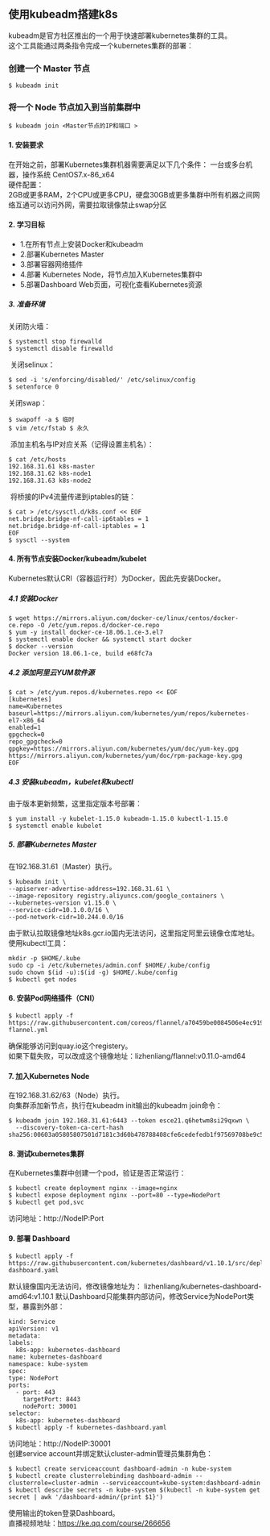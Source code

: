 ## 使用kubeadm搭建k8s


kubeadm是官方社区推出的一个用于快速部署kubernetes集群的工具。  
这个工具能通过两条指令完成一个kubernetes集群的部署：  
### 创建一个 Master 节点
````
$ kubeadm init
````

### 将一个 Node 节点加入到当前集群中
````
$ kubeadm join <Master节点的IP和端口 >
````
#### 1. 安装要求
在开始之前，部署Kubernetes集群机器需要满足以下几个条件： 
一台或多台机器，操作系统 CentOS7.x-86_x64    
硬件配置：  
2GB或更多RAM，2个CPU或更多CPU，硬盘30GB或更多集群中所有机器之间网络互通可以访问外网，需要拉取镜像禁止swap分区
#### 2. 学习目标
- 1.在所有节点上安装Docker和kubeadm
- 2.部署Kubernetes Master
- 3.部署容器网络插件
- 4.部署 Kubernetes Node，将节点加入Kubernetes集群中
- 5.部署Dashboard Web页面，可视化查看Kubernetes资源
##### 3. 准备环境
关闭防火墙：
````
$ systemctl stop firewalld
$ systemctl disable firewalld
````
​
关闭selinux：
````
$ sed -i 's/enforcing/disabled/' /etc/selinux/config 
$ setenforce 0
````
关闭swap：
````
$ swapoff -a $ 临时
$ vim /etc/fstab $ 永久
````
​
添加主机名与IP对应关系（记得设置主机名）：
````
$ cat /etc/hosts
192.168.31.61 k8s-master
192.168.31.62 k8s-node1
192.168.31.63 k8s-node2
````
​
将桥接的IPv4流量传递到iptables的链：
````
$ cat > /etc/sysctl.d/k8s.conf << EOF
net.bridge.bridge-nf-call-ip6tables = 1
net.bridge.bridge-nf-call-iptables = 1
EOF
$ sysctl --system
````
#### 4. 所有节点安装Docker/kubeadm/kubelet
Kubernetes默认CRI（容器运行时）为Docker，因此先安装Docker。
##### 4.1 安装Docker
````
$ wget https://mirrors.aliyun.com/docker-ce/linux/centos/docker-ce.repo -O /etc/yum.repos.d/docker-ce.repo
$ yum -y install docker-ce-18.06.1.ce-3.el7
$ systemctl enable docker && systemctl start docker
$ docker --version
Docker version 18.06.1-ce, build e68fc7a
````
##### 4.2 添加阿里云YUM软件源
````
$ cat > /etc/yum.repos.d/kubernetes.repo << EOF
[kubernetes]
name=Kubernetes
baseurl=https://mirrors.aliyun.com/kubernetes/yum/repos/kubernetes-el7-x86_64
enabled=1
gpgcheck=0
repo_gpgcheck=0
gpgkey=https://mirrors.aliyun.com/kubernetes/yum/doc/yum-key.gpg https://mirrors.aliyun.com/kubernetes/yum/doc/rpm-package-key.gpg
EOF
````
##### 4.3 安装kubeadm，kubelet和kubectl  
由于版本更新频繁，这里指定版本号部署：
````
$ yum install -y kubelet-1.15.0 kubeadm-1.15.0 kubectl-1.15.0
$ systemctl enable kubelet
````
##### 5. 部署Kubernetes Master
在192.168.31.61（Master）执行。
````
$ kubeadm init \
--apiserver-advertise-address=192.168.31.61 \
--image-repository registry.aliyuncs.com/google_containers \
--kubernetes-version v1.15.0 \
--service-cidr=10.1.0.0/16 \
--pod-network-cidr=10.244.0.0/16
````
由于默认拉取镜像地址k8s.gcr.io国内无法访问，这里指定阿里云镜像仓库地址。  
使用kubectl工具：
````
mkdir -p $HOME/.kube
sudo cp -i /etc/kubernetes/admin.conf $HOME/.kube/config
sudo chown $(id -u):$(id -g) $HOME/.kube/config
$ kubectl get nodes
````
#### 6. 安装Pod网络插件（CNI）
````
$ kubectl apply -f https://raw.githubusercontent.com/coreos/flannel/a70459be0084506e4ec919aa1c114638878db11b/Documentation/kube-flannel.yml
````
确保能够访问到quay.io这个registery。  
如果下载失败，可以改成这个镜像地址：lizhenliang/flannel:v0.11.0-amd64  
#### 7. 加入Kubernetes Node
在192.168.31.62/63（Node）执行。  
向集群添加新节点，执行在kubeadm init输出的kubeadm join命令：  
````
$ kubeadm join 192.168.31.61:6443 --token esce21.q6hetwm8si29qxwn \
  --discovery-token-ca-cert-hash sha256:00603a05805807501d7181c3d60b478788408cfe6cedefedb1f97569708be9c5
````
#### 8. 测试kubernetes集群
在Kubernetes集群中创建一个pod，验证是否正常运行：  
````
$ kubectl create deployment nginx --image=nginx
$ kubectl expose deployment nginx --port=80 --type=NodePort
$ kubectl get pod,svc
````
访问地址：http://NodeIP:Port   
#### 9. 部署 Dashboard
````
$ kubectl apply -f https://raw.githubusercontent.com/kubernetes/dashboard/v1.10.1/src/deploy/recommended/kubernetes-dashboard.yaml
````
默认镜像国内无法访问，修改镜像地址为： lizhenliang/kubernetes-dashboard-amd64:v1.10.1
默认Dashboard只能集群内部访问，修改Service为NodePort类型，暴露到外部：  
````
kind: Service
apiVersion: v1
metadata:
labels:
  k8s-app: kubernetes-dashboard
name: kubernetes-dashboard
namespace: kube-system
spec:
type: NodePort
ports:
  - port: 443
    targetPort: 8443
    nodePort: 30001
selector:
  k8s-app: kubernetes-dashboard
$ kubectl apply -f kubernetes-dashboard.yaml
````
访问地址：http://NodeIP:30001  
创建service account并绑定默认cluster-admin管理员集群角色：  
````
$ kubectl create serviceaccount dashboard-admin -n kube-system
$ kubectl create clusterrolebinding dashboard-admin --clusterrole=cluster-admin --serviceaccount=kube-system:dashboard-admin
$ kubectl describe secrets -n kube-system $(kubectl -n kube-system get secret | awk '/dashboard-admin/{print $1}')
````
使用输出的token登录Dashboard。  
直播视频地址：https://ke.qq.com/course/266656